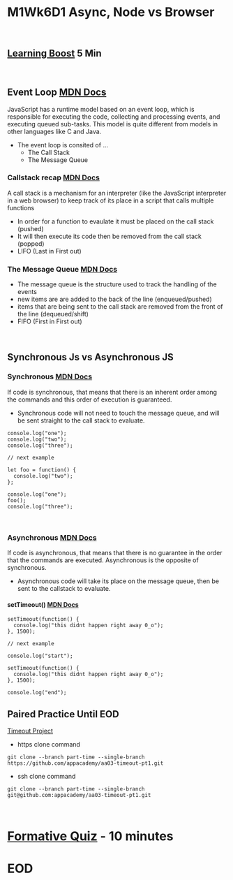 # M1Wk6D1 Async, Node vs Browser
<br/>

## [Learning Boost](https://open.appacademy.io/learn/js-py---pt-jul-2023-online/week-6---async--node-vs--browser/learning-boost---monday) 5 Min
<br/>


## Event Loop [MDN Docs](https://developer.mozilla.org/en-US/docs/Web/JavaScript/Event_loop)
JavaScript has a runtime model based on an event loop, which is responsible for executing the code, collecting and processing events, and executing queued sub-tasks. This model is quite different from models in other languages like C and Java.

- The event loop is consited of ...
  - The Call Stack
  - The Message Queue

### Callstack recap [MDN Docs](https://developer.mozilla.org/en-US/docs/Glossary/Call_stack)
A call stack is a mechanism for an interpreter (like the JavaScript interpreter in a web browser) to keep track of its place in a script that calls multiple functions
- In order for a function to evaulate it must be placed on the call stack (pushed)
- It will then execute its code then be removed from the call stack (popped)
- LIFO (Last in First out)


### The Message Queue [MDN Docs](https://developer.mozilla.org/en-US/docs/Web/JavaScript/Event_loop#event_loop:~:text=region%20of%20memory.-,Queue,-A%20JavaScript%20runtime)
- The message queue is the structure used to track the handling of the events
- new items are are added to the back of the line (enqueued/pushed)
- items that are being sent to the call stack are removed from the front of the line (dequeued/shift)
- FIFO (First in First out)



<br/>

## Synchronous Js vs Asynchronous JS

### Synchronous [MDN Docs](https://developer.mozilla.org/en-US/docs/Glossary/Synchronous)
If code is synchronous, that means that there is an inherent order among the commands and this order of execution is guaranteed.
- Synchronous code will not need to touch the message queue, and will be sent straight to the call stack to evaluate.

```
console.log("one");
console.log("two");
console.log("three");

// next example

let foo = function() {
  console.log("two");
};

console.log("one");
foo();
console.log("three");
```

<br/>

### Asynchronous [MDN Docs](https://developer.mozilla.org/en-US/docs/Glossary/Asynchronous)
If code is asynchronous, that means that there is no guarantee in the order that the commands are executed. Asynchronous is the opposite of synchronous.

- Asynchronous code will take its place on the message queue, then be sent to the callstack to evaluate.

#### setTimeout() [MDN Docs](https://developer.mozilla.org/en-US/docs/Web/API/WindowOrWorkerGlobalScope/setTimeout)

```
setTimeout(function() {
  console.log("this didnt happen right away 0_o");
}, 1500);

// next example

console.log("start");

setTimeout(function() {
  console.log("this didnt happen right away 0_o");
}, 1500);

console.log("end");
```

## Paired Practice Until EOD
[Timeout Project](https://open.appacademy.io/learn/js-py---pt-jul-2023-online/week-6---async--node-vs--browser/timeout-project-pt-1)
- https clone command
```
git clone --branch part-time --single-branch https://github.com/appacademy/aa03-timeout-pt1.git
```
- ssh clone command

```
git clone --branch part-time --single-branch git@github.com:appacademy/aa03-timeout-pt1.git
```
<br/>


# [Formative Quiz](https://open.appacademy.io/learn/js-py---pt-jul-2023-online/week-6---async--node-vs--browser/formative-quiz--repeat----monday) - 10 minutes


# EOD
